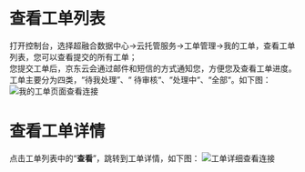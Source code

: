 # 查看工单列表

打开控制台，选择超融合数据中心->云托管服务->工单管理->我的工单，查看工单列表，您可以查看提交的所有工单；</br>
您提交工单后，京东云会通过邮件和短信的方式通知您，方便您及查看工单进度。</br>
工单主要分为四类，“待我处理”、“ 待审核“、“处理中“、“全部“。如下图：
![我的工单页面查看连接](https://github.com/jdcloudcom/cn/blob/cn-Cloud-Cabinet-Service/image/Hyper-Converged-IDC/Cloud-Cabinet-Service/CCS009.jpg)

# 查看工单详情

点击工单列表中的“**查看**”，跳转到工单详情，如下图：
![工单详细查看连接](https://github.com/jdcloudcom/cn/blob/cn-Cloud-Cabinet-Service/image/Hyper-Converged-IDC/Cloud-Cabinet-Service/CCS008.jpg)


